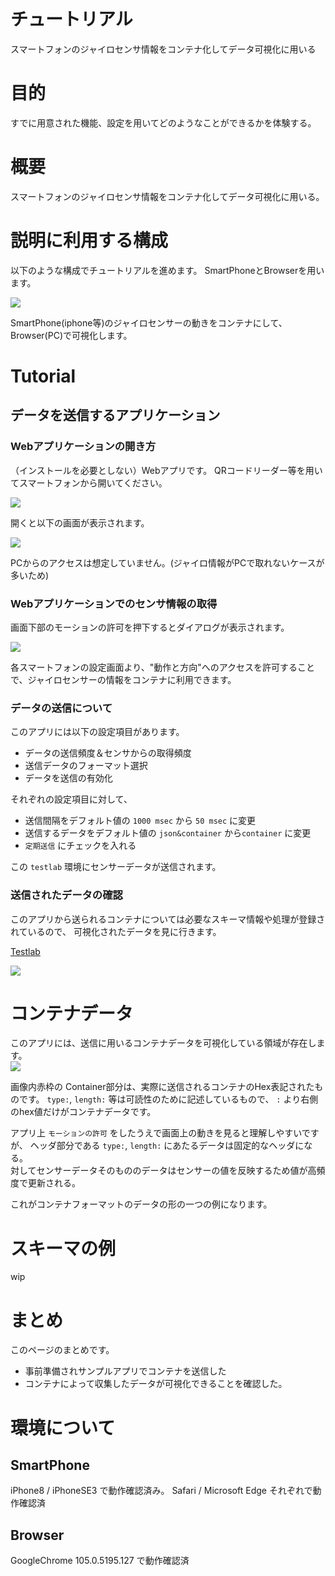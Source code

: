 # チュートリアル
スマートフォンのジャイロセンサ情報をコンテナ化してデータ可視化に用いる

# 目的
すでに用意された機能、設定を用いてどのようなことができるかを体験する。

# 概要
スマートフォンのジャイロセンサ情報をコンテナ化してデータ可視化に用いる。

# 説明に利用する構成
以下のような構成でチュートリアルを進めます。
SmartPhoneとBrowserを用います。

![](./firststep.drawio.png)

SmartPhone(iphone等)のジャイロセンサーの動きをコンテナにして、Browser(PC)で可視化します。

# Tutorial
## データを送信するアプリケーション
### Webアプリケーションの開き方
（インストールを必要としない）Webアプリです。
QRコードリーダー等を用いてスマートフォンから開いてください。

![](./qrcode_websensor.iotbase.in.png)

開くと以下の画面が表示されます。

![](./toppage.png)

PCからのアクセスは想定していません。(ジャイロ情報がPCで取れないケースが多いため)


### Webアプリケーションでのセンサ情報の取得
画面下部のモーションの許可を押下するとダイアログが表示されます。

![](allow_dialog.png)

各スマートフォンの設定画面より、"動作と方向"へのアクセスを許可することで、ジャイロセンサーの情報をコンテナに利用できます。


### データの送信について
このアプリには以下の設定項目があります。

- データの送信頻度＆センサからの取得頻度
- 送信データのフォーマット選択
- データを送信の有効化

それぞれの設定項目に対して、

* 送信間隔をデフォルト値の `1000 msec` から `50 msec` に変更
* 送信するデータをデフォルト値の `json&container` から`container` に変更
* `定期送信` にチェックを入れる

この `testlab` 環境にセンサーデータが送信されます。


### 送信されたデータの確認

このアプリから送られるコンテナについては必要なスキーマ情報や処理が登録されているので、
可視化されたデータを見に行きます。

[Testlab](https://testlab.iotbase.in/d/0vtMo1C7k/tesuto?orgId=1&refresh=1s)

![](testlab_preview.png)

# <a name="use">コンテナデータ</a>

このアプリには、送信に用いるコンテナデータを可視化している領域が存在します。  
![](./toppage_anno.png)

画像内赤枠の Container部分は、実際に送信されるコンテナのHex表記されたものです。
`type:`, `length:` 等は可読性のために記述しているもので、 `:` より右側のhex値だけがコンテナデータです。

アプリ上 `モーションの許可` をしたうえで画面上の動きを見ると理解しやすいですが、
ヘッダ部分である `type:`, `length:` にあたるデータは固定的なヘッダになる。  
対してセンサーデータそのもののデータはセンサーの値を反映するため値が高頻度で更新される。

これがコンテナフォーマットのデータの形の一つの例になります。

# <a name="schema">スキーマの例</a>

wip

# まとめ
このページのまとめです。
- 事前準備されサンプルアプリでコンテナを送信した
- コンテナによって収集したデータが可視化できることを確認した。

# 環境について
## SmartPhone
iPhone8 / iPhoneSE3 で動作確認済み。
Safari / Microsoft Edge それぞれで動作確認済

## Browser
GoogleChrome 105.0.5195.127 で動作確認済
